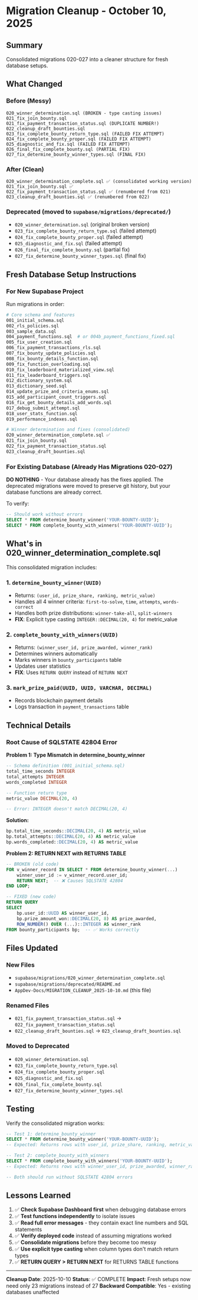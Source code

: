 # Migration Cleanup - October 10, 2025

## Summary

Consolidated migrations 020-027 into a cleaner structure for fresh database setups.

## What Changed

### Before (Messy)
```
020_winner_determination.sql (BROKEN - type casting issues)
021_fix_join_bounty.sql
021_fix_payment_transaction_status.sql (DUPLICATE NUMBER!)
022_cleanup_draft_bounties.sql
023_fix_complete_bounty_return_type.sql (FAILED FIX ATTEMPT)
024_fix_complete_bounty_proper.sql (FAILED FIX ATTEMPT)
025_diagnostic_and_fix.sql (FAILED FIX ATTEMPT)
026_final_fix_complete_bounty.sql (PARTIAL FIX)
027_fix_determine_bounty_winner_types.sql (FINAL FIX)
```

### After (Clean)
```
020_winner_determination_complete.sql ✅ (consolidated working version)
021_fix_join_bounty.sql ✅
022_fix_payment_transaction_status.sql ✅ (renumbered from 021)
023_cleanup_draft_bounties.sql ✅ (renumbered from 022)
```

### Deprecated (moved to `supabase/migrations/deprecated/`)
- `020_winner_determination.sql` (original broken version)
- `023_fix_complete_bounty_return_type.sql` (failed attempt)
- `024_fix_complete_bounty_proper.sql` (failed attempt)
- `025_diagnostic_and_fix.sql` (failed attempt)
- `026_final_fix_complete_bounty.sql` (partial fix)
- `027_fix_determine_bounty_winner_types.sql` (final fix)

## Fresh Database Setup Instructions

### For New Supabase Project

Run migrations in order:
```bash
# Core schema and features
001_initial_schema.sql
002_rls_policies.sql
003_sample_data.sql
004_payment_functions.sql  # or 004b_payment_functions_fixed.sql
005_fix_user_creation.sql
006_fix_payment_transactions_rls.sql
007_fix_bounty_update_policies.sql
008_fix_bounty_details_function.sql
009_fix_function_overloading.sql
010_fix_leaderboard_materialized_view.sql
011_fix_leaderboard_triggers.sql
012_dictionary_system.sql
013_dictionary_seed.sql
014_update_prize_and_criteria_enums.sql
015_add_participant_count_triggers.sql
016_fix_get_bounty_details_add_words.sql
017_debug_submit_attempt.sql
018_user_stats_function.sql
019_performance_indexes.sql

# Winner determination and fixes (consolidated)
020_winner_determination_complete.sql ✅
021_fix_join_bounty.sql
022_fix_payment_transaction_status.sql
023_cleanup_draft_bounties.sql
```

### For Existing Database (Already Has Migrations 020-027)

**DO NOTHING** - Your database already has the fixes applied. The deprecated migrations were moved to preserve git history, but your database functions are already correct.

To verify:
```sql
-- Should work without errors
SELECT * FROM determine_bounty_winner('YOUR-BOUNTY-UUID');
SELECT * FROM complete_bounty_with_winners('YOUR-BOUNTY-UUID');
```

## What's in 020_winner_determination_complete.sql

This consolidated migration includes:

### 1. `determine_bounty_winner(UUID)`
- Returns: `(user_id, prize_share, ranking, metric_value)`
- Handles all 4 winner criteria: `first-to-solve`, `time`, `attempts`, `words-correct`
- Handles both prize distributions: `winner-take-all`, `split-winners`
- **FIX**: Explicit type casting `INTEGER::DECIMAL(20, 4)` for metric_value

### 2. `complete_bounty_with_winners(UUID)`
- Returns: `(winner_user_id, prize_awarded, winner_rank)`
- Determines winners automatically
- Marks winners in `bounty_participants` table
- Updates user statistics
- **FIX**: Uses `RETURN QUERY` instead of `RETURN NEXT`

### 3. `mark_prize_paid(UUID, UUID, VARCHAR, DECIMAL)`
- Records blockchain payment details
- Logs transaction in `payment_transactions` table

## Technical Details

### Root Cause of SQLSTATE 42804 Error

**Problem 1: Type Mismatch in determine_bounty_winner**
```sql
-- Schema definition (001_initial_schema.sql)
total_time_seconds INTEGER
total_attempts INTEGER
words_completed INTEGER

-- Function return type
metric_value DECIMAL(20, 4)

-- Error: INTEGER doesn't match DECIMAL(20, 4)
```

**Solution:**
```sql
bp.total_time_seconds::DECIMAL(20, 4) AS metric_value
bp.total_attempts::DECIMAL(20, 4) AS metric_value
bp.words_completed::DECIMAL(20, 4) AS metric_value
```

**Problem 2: RETURN NEXT with RETURNS TABLE**
```sql
-- BROKEN (old code)
FOR v_winner_record IN SELECT * FROM determine_bounty_winner(...)
    winner_user_id := v_winner_record.user_id;
    RETURN NEXT;  -- ❌ Causes SQLSTATE 42804
END LOOP;

-- FIXED (new code)
RETURN QUERY
SELECT
    bp.user_id::UUID AS winner_user_id,
    bp.prize_amount_won::DECIMAL(20, 8) AS prize_awarded,
    ROW_NUMBER() OVER (...)::INTEGER AS winner_rank
FROM bounty_participants bp;  -- ✅ Works correctly
```

## Files Updated

### New Files
- `supabase/migrations/020_winner_determination_complete.sql`
- `supabase/migrations/deprecated/README.md`
- `AppDev-Docs/MIGRATION_CLEANUP_2025-10-10.md` (this file)

### Renamed Files
- `021_fix_payment_transaction_status.sql` → `022_fix_payment_transaction_status.sql`
- `022_cleanup_draft_bounties.sql` → `023_cleanup_draft_bounties.sql`

### Moved to Deprecated
- `020_winner_determination.sql`
- `023_fix_complete_bounty_return_type.sql`
- `024_fix_complete_bounty_proper.sql`
- `025_diagnostic_and_fix.sql`
- `026_final_fix_complete_bounty.sql`
- `027_fix_determine_bounty_winner_types.sql`

## Testing

Verify the consolidated migration works:

```sql
-- Test 1: determine_bounty_winner
SELECT * FROM determine_bounty_winner('YOUR-BOUNTY-UUID');
-- Expected: Returns rows with user_id, prize_share, ranking, metric_value

-- Test 2: complete_bounty_with_winners
SELECT * FROM complete_bounty_with_winners('YOUR-BOUNTY-UUID');
-- Expected: Returns rows with winner_user_id, prize_awarded, winner_rank

-- Both should run without SQLSTATE 42804 errors
```

## Lessons Learned

1. ✅ **Check Supabase Dashboard first** when debugging database errors
2. ✅ **Test functions independently** to isolate issues
3. ✅ **Read full error messages** - they contain exact line numbers and SQL statements
4. ✅ **Verify deployed code** instead of assuming migrations worked
5. ✅ **Consolidate migrations** before they become too messy
6. ✅ **Use explicit type casting** when column types don't match return types
7. ✅ **RETURN QUERY > RETURN NEXT** for RETURNS TABLE functions

---

**Cleanup Date**: 2025-10-10
**Status**: ✅ COMPLETE
**Impact**: Fresh setups now need only 23 migrations instead of 27
**Backward Compatible**: Yes - existing databases unaffected
